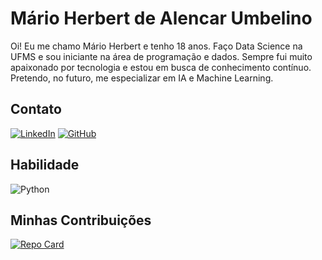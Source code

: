 # Mário Herbert de Alencar Umbelino
Oi! Eu me chamo Mário Herbert e tenho 18 anos. Faço Data Science na UFMS e sou iniciante na área de programação e dados. Sempre fui muito apaixonado por tecnologia e estou em busca de conhecimento contínuo. Pretendo, no futuro, me especializar em IA e Machine Learning.

## Contato
[![LinkedIn](https://img.shields.io/badge/LinkedIn-000?style=for-the-badge&logo=linkedin&logoColor=0E76A8)](https://www.linkedin.com/in/mário-umbelino/)
[![GitHub](https://img.shields.io/badge/GitHub-000?style=for-the-badge&logo=github&logoColor=fff)](https://github.com/marioumbelino)

## Habilidade
![Python](https://img.shields.io/badge/Python-000?style=for-the-badge&logo=python)

## Minhas Contribuições
[![Repo Card](https://github-readme-stats.vercel.app/api/pin/?username=marioumbelino&repo=Python&bg_color=000&border_color=30A3DC&show_icons=true&icon_color=30A3DC&title_color=E94D5F&text_color=FFF)](https://github.com/SEUUSERNAME/SEUREPOSITORIO)